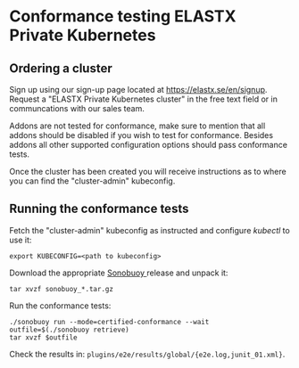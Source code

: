 # Conformance testing ELASTX Private Kubernetes

## Ordering a cluster

Sign up using our sign-up page located at https://elastx.se/en/signup. Request a
"ELASTX Private Kubernetes cluster" in the free text field or in
communcations with our sales team.

Addons are not tested for conformance, make sure to mention that all addons
should be disabled if you wish to test for conformance. Besides addons all other
supported configuration options should pass conformance tests.

Once the cluster has been created you will receive instructions as to where you
can find the "cluster-admin" kubeconfig.

## Running the conformance tests

Fetch the "cluster-admin" kubeconfig as instructed and configure _kubectl_ to
use it:

```shell
export KUBECONFIG=<path to kubeconfig>
```

Download the appropriate [Sonobuoy
](https://github.com/vmware-tanzu/sonobuoy/releases/) release and unpack it:

```shell
tar xvzf sonobuoy_*.tar.gz
```

Run the conformance tests:

```shell
./sonobuoy run --mode=certified-conformance --wait
outfile=$(./sonobuoy retrieve)
tar xvzf $outfile
```

Check the results in: `plugins/e2e/results/global/{e2e.log,junit_01.xml}`.
